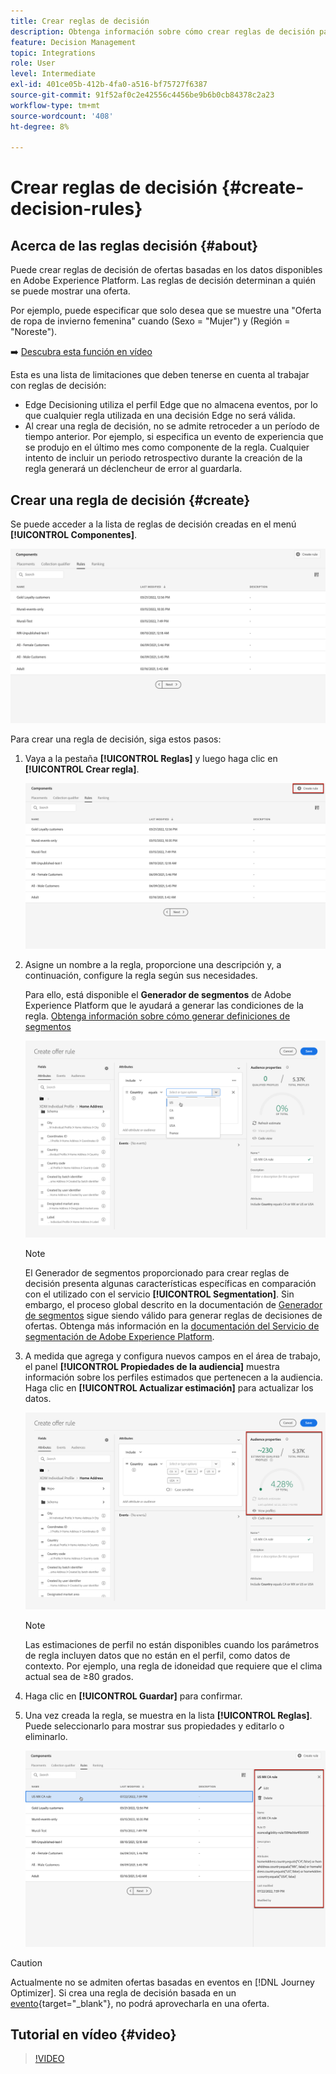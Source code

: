 ```yaml
---
title: Crear reglas de decisión
description: Obtenga información sobre cómo crear reglas de decisión para definir a quién se pueden mostrar las ofertas
feature: Decision Management
topic: Integrations
role: User
level: Intermediate
exl-id: 401ce05b-412b-4fa0-a516-bf75727f6387
source-git-commit: 91f52af0c2e42556c4456be9b6b0cb84378c2a23
workflow-type: tm+mt
source-wordcount: '408'
ht-degree: 8%

---
```


# Crear reglas de decisión {#create-decision-rules}

## Acerca de las reglas decisión {#about}

Puede crear reglas de decisión de ofertas basadas en los datos disponibles en Adobe Experience Platform. Las reglas de decisión determinan a quién se puede mostrar una oferta.

Por ejemplo, puede especificar que solo desea que se muestre una &quot;Oferta de ropa de invierno femenina&quot; cuando (Sexo = &quot;Mujer&quot;) y (Región = &quot;Noreste&quot;).

➡️ [Descubra esta función en vídeo](#video)

Esta es una lista de limitaciones que deben tenerse en cuenta al trabajar con reglas de decisión:

* Edge Decisioning utiliza el perfil Edge que no almacena eventos, por lo que cualquier regla utilizada en una decisión Edge no será válida.
* Al crear una regla de decisión, no se admite retroceder a un período de tiempo anterior. Por ejemplo, si especifica un evento de experiencia que se produjo en el último mes como componente de la regla. Cualquier intento de incluir un periodo retrospectivo durante la creación de la regla generará un déclencheur de error al guardarla.
  <!--* Decision requests that use the hub profile will look at the last 100 experience events on the profile to evaluate rules that reference historical experience events.-->

## Crear una regla de decisión {#create}

Se puede acceder a la lista de reglas de decisión creadas en el menú **[!UICONTROL Componentes]**.

![](../assets/decision_rules_list.png)

Para crear una regla de decisión, siga estos pasos:

1. Vaya a la pestaña **[!UICONTROL Reglas]** y luego haga clic en **[!UICONTROL Crear regla]**.

   ![](../assets/offers_decision_rule_creation.png)

1. Asigne un nombre a la regla, proporcione una descripción y, a continuación, configure la regla según sus necesidades.

   Para ello, está disponible el **Generador de segmentos** de Adobe Experience Platform que le ayudará a generar las condiciones de la regla. [Obtenga información sobre cómo generar definiciones de segmentos](../../audience/creating-a-segment-definition.md)

   <!--In this example, the rule will target customers that have the "Gold" loyalty level.-->

   ![](../assets/offers_decision_rule_creation_segment.png)

   >[!NOTE]
   >
   >El Generador de segmentos proporcionado para crear reglas de decisión presenta algunas características específicas en comparación con el utilizado con el servicio **[!UICONTROL Segmentation]**. Sin embargo, el proceso global descrito en la documentación de [Generador de segmentos](../../audience/creating-a-segment-definition.md) sigue siendo válido para generar reglas de decisiones de ofertas. Obtenga más información en la [documentación del Servicio de segmentación de Adobe Experience Platform](https://experienceleague.adobe.com/docs/experience-platform/segmentation/ui/segment-builder.html?lang=es).

1. A medida que agrega y configura nuevos campos en el área de trabajo, el panel **[!UICONTROL Propiedades de la audiencia]** muestra información sobre los perfiles estimados que pertenecen a la audiencia. Haga clic en **[!UICONTROL Actualizar estimación]** para actualizar los datos.

   ![](../assets/offers_decision_rule_creation_estimate.png)

   >[!NOTE]
   >
   >Las estimaciones de perfil no están disponibles cuando los parámetros de regla incluyen datos que no están en el perfil, como datos de contexto. Por ejemplo, una regla de idoneidad que requiere que el clima actual sea de ≥80 grados.

1. Haga clic en **[!UICONTROL Guardar]** para confirmar.

1. Una vez creada la regla, se muestra en la lista **[!UICONTROL Reglas]**. Puede seleccionarlo para mostrar sus propiedades y editarlo o eliminarlo.

   ![](../assets/rule_created.png)

>[!CAUTION]
>
>Actualmente no se admiten ofertas basadas en eventos en [!DNL Journey Optimizer]. Si crea una regla de decisión basada en un [evento](https://experienceleague.adobe.com/docs/experience-platform/segmentation/ui/segment-builder.html?lang=es#events){target="_blank"}, no podrá aprovecharla en una oferta.

## Tutorial en vídeo {#video}

>[!VIDEO](https://video.tv.adobe.com/v/341365?quality=12&captions=spa)
